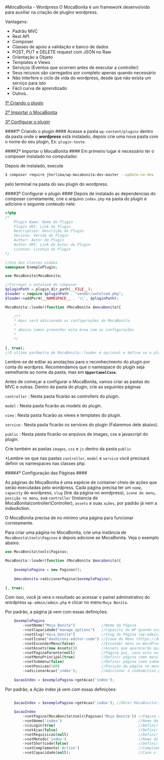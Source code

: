 #MocaBonita - Wordpress
O MocaBonita é um framework desenvolvido para auxiliar na criação de plugins wordpress. 

Vantagens:
- Padrão MVC
- Rest API
- Composer
- Classes de apoio a validação e banco de dados
- POST, PUT e DELETE request com JSON no Raw
- Orientação a Objeto
- Templates e Views
- Serviços (Eventos que ocorrem antes de executar a controller)
- Seus recusos são carregados por completo apenas quando necessário
- Não interfere o ciclo de vida do wordpress, desde que não exista um serviço para isto
- Fácil curva de aprendizado
- Outros..

[1º Criando o plugin](#criar-plugin)

[2º Importar o MocaBonita](#importar-mocabonita)

[3º Configurar o plugin](#configurar-mocabonita)


####1º Criando o plugin ####
Acesse a pasta `wp-content/plugins` dentro da pasta onde o **wordpress** está instalado, depois crie uma nova pasta com o nome do seu plugin, Ex: `plugin-teste`.

####2º Importar o MocaBonita ####
Em primeiro lugar é necessário ter o composer instalado no computador. 

Depois de instalado, execute 

```sh
$ composer require jhorlima/wp-mocabonita:dev-master --update-no-dev
``` 

pelo terminal na pasta do seu plugin do wordpress.

####3º Configurar o plugin ####
Depois de instalado as dependencias do composer corretamente, 
crie o arquivo `index.php` na pasta do plugin e adicione o seguinte conteudo nele:

```php
<?php
/*
    Plugin Name: Nome do Plugin
    Plugin URI: Link do Plugin
    Description: Descrição do Plugin
    Version: Versão do Plugin
    Author: Autor do Plugin
    Author URI: Link do Autor do Plugin
    License: Licença do Plugin
*/

//Use das classes usadas
namespace ExemploPlugin;

use MocaBonita\MocaBonita;

//Carregar o autoload do composer
$pluginPath = plugin_dir_path(__FILE__);
$loader = require $pluginPath . "vendor/autoload.php";
$loader->addPsr4(__NAMESPACE__ . '\\', $pluginPath);

MocaBonita::loader(function (MocaBonita $mocabonita){
    
    /**
    * Aqui será adicionado as configurações do MocaBonita 
    * 
    * abaixo vamos preencher esta área com as configurações   
    * 
    */
    
}, true);
//O ultimo parâmetro de MocaBonita::loader é opcional e define se o plugin está em desenvolvimento.
```

Lembre-se de editar as anotações para o reconhecimento do plugin por conta do wordpres. Recomendamos que o namespace do plugin seja semelhante ao nome da pasta, mas em **`UpperCamelCase`**.

Antes de começar a configurar o MocaBonita, vamos criar as pastas do MVC e outras. Dentro da pasta do plugin, crie as seguintes páginas

`controller` : Nesta pasta ficarão as controllers do plugin.

`model` : Nesta pasta ficarão as models do plugin.

`view` : Nesta pasta ficarão as views e templates do plugin. 

`service` : Nesta pasta ficarão os services do plugin (Falaremos dele abaixo).

`public` : Nesta pasta ficarão os arquivos de images, css e javascript do plugin. 

Crie também as pastas `images`, `css` e `js` dentro da pasta `public`


*Lembre-se que nas pastas `controller`, `model` e `service` você precisará definir os namespaces nas classes php.


####4º Configuração das Páginas ####

As páginas do MoçaBonita é uma espécie de container cheio de ações que serão executadas pelo wordpress. 
Cada página precisa ter um `nome`, `capacity` do wordpress, `slug` (link da página no wordpress), `icone do menu`, 
`posição no menu`, sua `controller` (Instancia de MocaBonita\controller\Controller), `assets` e suas `ações`, 
por padrão já vem a indexAction.

O MocaBonita precisa de no mínimo uma página para funcionar corretamente. 

Para criar uma página no MocaBonita, crie uma instância de `MocaBonita\tools\Paginas` e depois adicione ao MocaBonita.
Veja o exemplo abaixo:

```php
use MocaBonita\tools\Paginas;

MocaBonita::loader(function (MocaBonita $mocabonita){
    
    $exemploPagina = new Paginas();
    
    $mocabonita->adicionarPagina($exemploPagina);
    
}, true);
```

Com isso, você já vera o resultado ao acessar o painel adminstrativo do wordpress `wp-admin/admin.php` 
e clicar no menu `Moça Bonita`.

Por padrão, a página já vem com essas definições:

```php
    $exemploPagina
        ->setNome("Moça Bonita")            //Nome da Página
        ->setCapacidade("manage_options")   //Capacity do WP quando acessar pelo painel administrativo (https://codex.wordpress.org/Roles_and_Capabilities#Capability_vs._Role_Table)
        ->setSlug("moca_bonita")            //Slug da Página (wp-admin/admin.php?page=moca_bonita)
        ->setIcone("dashicons-editor-code") //Icone do Menu (https://developer.wordpress.org/resource/dashicons/)
        ->setEsconderMenu(false)            //Esconder menu no WordPress
        ->setAssets(new Assets())           //Assets que aparecerão quando acessar a página de alguma forma (CSS e JS)
        ->setPaginaParente(null)            //Página pai, caso esta seja uma subpágina
        ->setMenuPrincipal(true)            //Definir página como menu principal no wordpress 
        ->setSubmenu(false)                 //Definir página como submenu no wordpress, necessário uma página parente
        ->setPosicao(100)                   //Posição da página no menu do wordpress
        ->adicionarAcao('index');           //Adicionar a indexAction para a página
        
    $acaoIndex = $exemploPagina->getAcao('index');
```

Por padrão, a Ação index já vem com essas definições:

```php
     
    $acaoIndex = $exemploPagina->getAcao('index'); //Obter MocaBonita\tools\Acoes('index') da página
    
    $acaoIndex
        ->setPagina(MocaBonita\tools\Paginas('Moça Bonita')) //Página atual da ação
        ->setNome('index')                                   //Nome da ação que é enviado pela rota (wp-admin/admin.php?page=moca_bonita&action=index)
        ->isLogin(true)                                      //Definir se a Ação precisa acessar com usuário conectado ao wordpress
        ->setAjax(false)                                     //Definir se a Ação precisa acessar pelo admin-ajax.php 
        ->setRequisicao(null)                                //Definir um método de requisição exclusivo para a ação, ex: POST, DELETE, PUT, GET
        ->setMetodo('index')                                 //Nome do método do Controller da página sem o complemento Action
        ->setShortcode(false)                                //Definir se a Ação é um shortcode do wordpress
        ->setComplemento('Action')                           //Complemento do método, por padrão esta "Action" para diferenciar os métodos que são ações nas controllers 
        ->setCapacidade(null);                               //Caso o islogin seja true, a capacidade do usuário logado é precisa atender a capacidade definida, caso a capacidade seja null, a capacidade da página é comparada.
```


